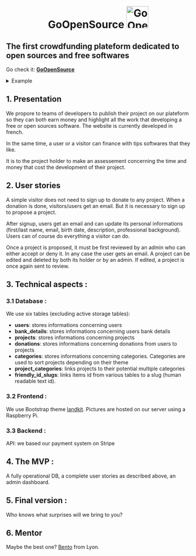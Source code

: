 <h1 align="center">
  <strong align="center">GoOpenSource</strong>
  <a href="https://go-open-source.herokuapp.com/"

  <img
    src="https://pictures.kitties.netlib.re/storage/logo_white_min.svg"          
    width="60px"
    height="60px"
    alt="Go Open Source">
  </a>
</h1>

## The first crowdfunding plateform dedicated to open sources and free softwares

Go check it: __[GoOpenSource](https://go-open-source.herokuapp.com/)__
<details>
<summary>Example</summary>

moussaillon @ yopmail.com || Azerty
</details>

## 1. Presentation
We propore to teams of developers to publish their project on our plateform so they can both earn money and highlight all the work that developing a free or open sources software. The website is currently developed in french.  

In the same time, a user or a visitor can finance with tips softwares that they like.  

It is to the project holder to make an assessement concerning the time and money that cost the development of their project.

## 2. User stories
A simple visitor does not need to sign up to donate to any project. When a donation is done, visitors/users get an email. But it is necessary to sign up to propose a project.  

After signup, users get an email and can update its personal informations (first/last name, email, birth date, description, professional background). Users can of course do everything a visitor can do.

Once a project is proposed, it must be first reviewed by an admin who can either accept or deny it. In any case the user gets an email. A project can be edited and deleted by both its holder or by an admin. If edited, a project is once again sent to review.

## 3. Technical aspects :
### 3.1 Database :
We use six tables (excluding active storage tables):
* __users__: stores informations concerning users
* __bank_details__: stores informations concerning users bank details
* __projects__: stores informations concerning projects
* __donations__: stores informations concerning donations from users to projects
* __categories__: stores informations concerning categories. Categories are used to sort projects depending on their theme
* __project_categories__: links projects to their potential multiple categories
* __friendly_id_slugs__: links items id from various tables to a slug (human readable text id).

### 3.2 Frontend :
We use Bootstrap theme [landkit](https://themes.getbootstrap.com/product/landkit/). Pictures are hosted on our server using a Raspberry Pi.

### 3.3 Backend :
API: we based our payment system on Stripe

## 4. The MVP :
A fully operational DB, a complete user stories as described above, an admin dashboard.

## 5. Final version :
Who knows what surprises will we bring to you?

## 6. Mentor
Maybe the best one? [Bento](https://github.com/davidBentoPereira) from Lyon.
